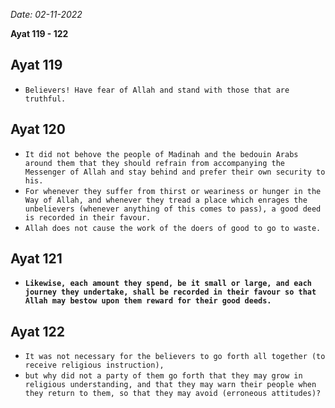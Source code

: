 *Date: 02-11-2022*

**Ayat 119 - 122**

## Ayat 119

- `Believers! Have fear of Allah and stand with those that are truthful.`

## Ayat 120

- `It did not behove the people of Madinah and the bedouin Arabs around them that they should refrain from accompanying the Messenger of Allah and stay behind and prefer their own security to his.`
- `For whenever they suffer from thirst or weariness or hunger in the Way of Allah, and whenever they tread a place which enrages the unbelievers (whenever anything of this comes to pass), a good deed is recorded in their favour.`
- `Allah does not cause the work of the doers of good to go to waste.`

## Ayat 121

- **`Likewise, each amount they spend, be it small or large, and each journey they undertake, shall be recorded in their favour so that Allah may bestow upon them reward for their good deeds.`**

## Ayat 122

- `It was not necessary for the believers to go forth all together (to receive religious instruction),`
- `but why did not a party of them go forth that they may grow in religious understanding, and that they may warn their people when they return to them, so that they may avoid (erroneous attitudes)?`